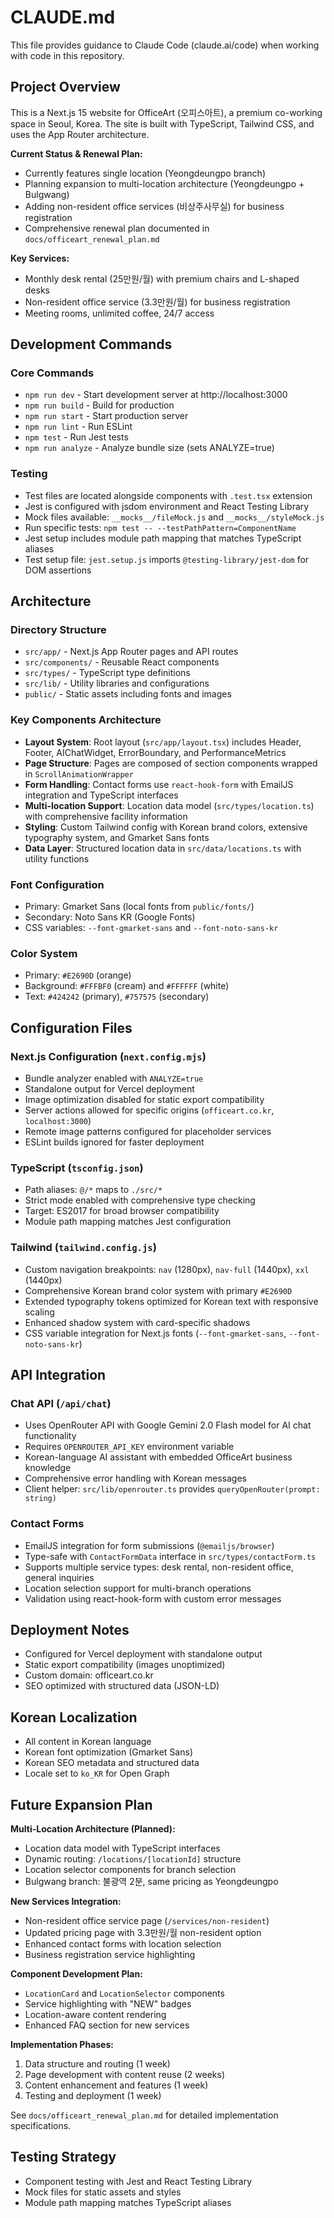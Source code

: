 # CLAUDE.md

This file provides guidance to Claude Code (claude.ai/code) when working with code in this repository.

## Project Overview

This is a Next.js 15 website for OfficeArt (오피스아트), a premium co-working space in Seoul, Korea. The site is built with TypeScript, Tailwind CSS, and uses the App Router architecture.

**Current Status & Renewal Plan:**
- Currently features single location (Yeongdeungpo branch)
- Planning expansion to multi-location architecture (Yeongdeungpo + Bulgwang)
- Adding non-resident office services (비상주사무실) for business registration
- Comprehensive renewal plan documented in `docs/officeart_renewal_plan.md`

**Key Services:**
- Monthly desk rental (25만원/월) with premium chairs and L-shaped desks
- Non-resident office service (3.3만원/월) for business registration
- Meeting rooms, unlimited coffee, 24/7 access

## Development Commands

### Core Commands
- `npm run dev` - Start development server at http://localhost:3000
- `npm run build` - Build for production
- `npm run start` - Start production server
- `npm run lint` - Run ESLint
- `npm test` - Run Jest tests
- `npm run analyze` - Analyze bundle size (sets ANALYZE=true)

### Testing
- Test files are located alongside components with `.test.tsx` extension
- Jest is configured with jsdom environment and React Testing Library
- Mock files available: `__mocks__/fileMock.js` and `__mocks__/styleMock.js`
- Run specific tests: `npm test -- --testPathPattern=ComponentName`
- Jest setup includes module path mapping that matches TypeScript aliases
- Test setup file: `jest.setup.js` imports `@testing-library/jest-dom` for DOM assertions

## Architecture

### Directory Structure
- `src/app/` - Next.js App Router pages and API routes
- `src/components/` - Reusable React components
- `src/types/` - TypeScript type definitions
- `src/lib/` - Utility libraries and configurations
- `public/` - Static assets including fonts and images

### Key Components Architecture
- **Layout System**: Root layout (`src/app/layout.tsx`) includes Header, Footer, AIChatWidget, ErrorBoundary, and PerformanceMetrics
- **Page Structure**: Pages are composed of section components wrapped in `ScrollAnimationWrapper`
- **Form Handling**: Contact forms use `react-hook-form` with EmailJS integration and TypeScript interfaces
- **Multi-location Support**: Location data model (`src/types/location.ts`) with comprehensive facility information
- **Styling**: Custom Tailwind config with Korean brand colors, extensive typography system, and Gmarket Sans fonts
- **Data Layer**: Structured location data in `src/data/locations.ts` with utility functions

### Font Configuration
- Primary: Gmarket Sans (local fonts from `public/fonts/`)
- Secondary: Noto Sans KR (Google Fonts)
- CSS variables: `--font-gmarket-sans` and `--font-noto-sans-kr`

### Color System
- Primary: `#E2690D` (orange)
- Background: `#FFFBF0` (cream) and `#FFFFFF` (white)
- Text: `#424242` (primary), `#757575` (secondary)

## Configuration Files

### Next.js Configuration (`next.config.mjs`)
- Bundle analyzer enabled with `ANALYZE=true`
- Standalone output for Vercel deployment
- Image optimization disabled for static export compatibility
- Server actions allowed for specific origins (`officeart.co.kr`, `localhost:3000`)
- Remote image patterns configured for placeholder services
- ESLint builds ignored for faster deployment

### TypeScript (`tsconfig.json`)
- Path aliases: `@/*` maps to `./src/*`
- Strict mode enabled with comprehensive type checking
- Target: ES2017 for broad browser compatibility
- Module path mapping matches Jest configuration

### Tailwind (`tailwind.config.js`)
- Custom navigation breakpoints: `nav` (1280px), `nav-full` (1440px), `xxl` (1440px)
- Comprehensive Korean brand color system with primary `#E2690D`
- Extended typography tokens optimized for Korean text with responsive scaling
- Enhanced shadow system with card-specific shadows
- CSS variable integration for Next.js fonts (`--font-gmarket-sans`, `--font-noto-sans-kr`)

## API Integration

### Chat API (`/api/chat`)
- Uses OpenRouter API with Google Gemini 2.0 Flash model for AI chat functionality
- Requires `OPENROUTER_API_KEY` environment variable
- Korean-language AI assistant with embedded OfficeArt business knowledge
- Comprehensive error handling with Korean messages
- Client helper: `src/lib/openrouter.ts` provides `queryOpenRouter(prompt: string)`

### Contact Forms
- EmailJS integration for form submissions (`@emailjs/browser`)
- Type-safe with `ContactFormData` interface in `src/types/contactForm.ts`
- Supports multiple service types: desk rental, non-resident office, general inquiries
- Location selection support for multi-branch operations
- Validation using react-hook-form with custom error messages

## Deployment Notes

- Configured for Vercel deployment with standalone output
- Static export compatibility (images unoptimized)
- Custom domain: officeart.co.kr
- SEO optimized with structured data (JSON-LD)

## Korean Localization

- All content in Korean language
- Korean font optimization (Gmarket Sans)
- Korean SEO metadata and structured data
- Locale set to `ko_KR` for Open Graph

## Future Expansion Plan

**Multi-Location Architecture (Planned):**
- Location data model with TypeScript interfaces
- Dynamic routing: `/locations/[locationId]` structure
- Location selector components for branch selection
- Bulgwang branch: 불광역 2분, same pricing as Yeongdeungpo

**New Services Integration:**
- Non-resident office service page (`/services/non-resident`)
- Updated pricing page with 3.3만원/월 non-resident option
- Enhanced contact forms with location selection
- Business registration service highlighting

**Component Development Plan:**
- `LocationCard` and `LocationSelector` components
- Service highlighting with "NEW" badges
- Location-aware content rendering
- Enhanced FAQ section for new services

**Implementation Phases:**
1. Data structure and routing (1 week)
2. Page development with content reuse (2 weeks)
3. Content enhancement and features (1 week)
4. Testing and deployment (1 week)

See `docs/officeart_renewal_plan.md` for detailed implementation specifications.

## Testing Strategy

- Component testing with Jest and React Testing Library
- Mock files for static assets and styles
- Module path mapping matches TypeScript aliases